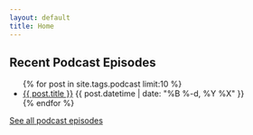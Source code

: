 ```yaml
---
layout: default
title: Home
---
```


## Recent Podcast Episodes

<ul class="posts">
  {% for post in site.tags.podcast limit:10 %}
    <li class="post">
      <a href="{{ post.url }}">{{ post.title }}</a>
      <time class="publish-date" datetime="{{ post.datetime | date: '%F-%H-%M-%S' }}">
        {{ post.datetime | date: "%B %-d, %Y %X" }}
      </time>
    </li>
  {% endfor %}
</ul>

[See all podcast episodes](/posts)
